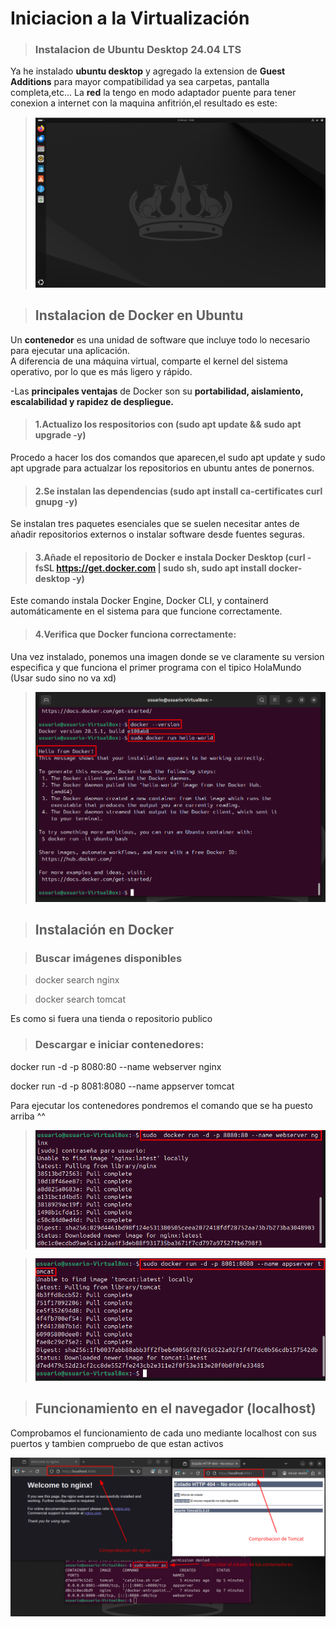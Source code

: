# Iniciacion a la Virtualización
> ### Instalacion de Ubuntu Desktop 24.04 LTS 
Ya he instalado **ubuntu desktop** y agregado la extension de **Guest Additions** para mayor compatibilidad ya sea carpetas, pantalla completa,etc...
La **red** la tengo en modo adaptador puente para tener conexion a internet con la maquina anfitrión,el resultado es este:

> ![ubuntu-destop](https://raw.githubusercontent.com/ItsBasix06/Porfolio-Basi-Cordoba-Arcas/refs/heads/main/UD1%3A%20GitHub%20y%20MarkDown/img/P3%20-%20Iniciaci%C3%B3n%20a%20la%20Virtualizaci%C3%B3n/Ubuntu-desktop.png)

> ## Instalacion de Docker en Ubuntu
Un **contenedor** es una unidad de software que incluye todo lo necesario para ejecutar una aplicación.  
A diferencia de una máquina virtual, comparte el kernel del sistema operativo, por lo que es más ligero y rápido.

-Las **principales ventajas** de Docker son su **portabilidad, aislamiento, escalabilidad y rapidez de despliegue.**

> #### 1.Actualizo los respositorios con  (sudo apt update && sudo apt upgrade -y)
Procedo a hacer los dos comandos que aparecen,el sudo apt update y sudo apt upgrade para actualzar los repositorios en ubuntu antes de ponernos.

> #### 2.Se instalan las dependencias (sudo apt install ca-certificates curl gnupg -y)
Se instalan tres paquetes esenciales que se suelen necesitar antes de añadir repositorios externos o instalar software desde fuentes seguras.

> #### 3.Añade el repositorio de Docker e instala Docker Desktop (curl -fsSL https://get.docker.com | sudo sh, sudo apt install docker-desktop -y)
Este comando instala Docker Engine, Docker CLI, y containerd automáticamente en el sistema para que funcione correctamente.

> #### 4.Verifica que Docker funciona correctamente:
Una vez instalado, ponemos una imagen donde se ve claramente su version especifica y que funciona el primer programa con el tipico HolaMundo (Usar sudo sino no va xd)

> ![funcionamiento](https://raw.githubusercontent.com/ItsBasix06/Porfolio-Basi-Cordoba-Arcas/refs/heads/main/UD1%3A%20GitHub%20y%20MarkDown/img/P3%20-%20Iniciaci%C3%B3n%20a%20la%20Virtualizaci%C3%B3n/holamundo-docker.png)


> ## Instalación en Docker

> ### Buscar imágenes disponibles

> docker search nginx

> docker search tomcat

Es como si fuera una tienda o repositorio publico

> ### Descargar e iniciar contenedores:

 docker run -d -p 8080:80 --name webserver nginx

 docker run -d -p 8081:8080 --name appserver tomcat

 Para ejecutar los contenedores pondremos el comando que se ha puesto arriba ^^

 > ![descargar-contenedores-nginx](https://raw.githubusercontent.com/ItsBasix06/Porfolio-Basi-Cordoba-Arcas/refs/heads/main/UD1%3A%20GitHub%20y%20MarkDown/img/P3%20-%20Iniciaci%C3%B3n%20a%20la%20Virtualizaci%C3%B3n/Descargar-Contenedor-nginx.png)


> ![descargar-contenedores-tomcat](https://raw.githubusercontent.com/ItsBasix06/Porfolio-Basi-Cordoba-Arcas/refs/heads/main/UD1%3A%20GitHub%20y%20MarkDown/img/P3%20-%20Iniciaci%C3%B3n%20a%20la%20Virtualizaci%C3%B3n/Descargar-Contenedor-tomcat.png)

> ## Funcionamiento en el navegador (localhost)

Comprobamos el funcionamiento de cada uno mediante localhost con sus puertos y tambien compruebo de que estan activos

 ![comprobacion-navegador](https://raw.githubusercontent.com/ItsBasix06/Porfolio-Basi-Cordoba-Arcas/refs/heads/main/UD1%3A%20GitHub%20y%20MarkDown/img/P3%20-%20Iniciaci%C3%B3n%20a%20la%20Virtualizaci%C3%B3n/comprobar-estado-y-funcionamiento-web.png)
